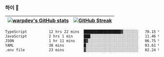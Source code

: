 
### 하이 👋
[![warpdev's GitHub stats](https://github-readme-stats.vercel.app/api?username=warpdev&show_icons=true&theme=vue-dark)](#) |[![GitHub Streak](https://github-readme-streak-stats.herokuapp.com/?user=warpdev&theme=dark)](#)
--- | --- |
<!--START_SECTION:waka-->

```txt
TypeScript          12 hrs 22 mins  █████████████████▓░░░░░░░   70.15 %
JavaScript          2 hrs 1 min     ███░░░░░░░░░░░░░░░░░░░░░░   11.46 %
JSON                1 hr 11 mins    █▓░░░░░░░░░░░░░░░░░░░░░░░   06.75 %
YAML                38 mins         █░░░░░░░░░░░░░░░░░░░░░░░░   03.61 %
.env file           23 mins         ▓░░░░░░░░░░░░░░░░░░░░░░░░   02.24 %
```

<!--END_SECTION:waka-->

<!--
**warpdev/warpdev** is a ✨ _special_ ✨ repository because its `README.md` (this file) appears on your GitHub profile.

Here are some ideas to get you started:

- 🔭 I’m currently working on ...
- 🌱 I’m currently learning ...
- 👯 I’m looking to collaborate on ...
- 🤔 I’m looking for help with ...
- 💬 Ask me about ...
- 📫 How to reach me: ...
- 😄 Pronouns: ...
- ⚡ Fun fact: ...
-->
